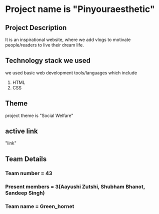 # Project name is "Pinyouraesthetic"
## Project Description
It is an inspirational website, where we add vlogs to motivate people/readers to live their dream life.
## Technology stack we used
we used basic web development tools/languages which include 
1. HTML
2. CSS
## Theme
project theme is "Social Welfare"
## active link
"link"
## Team Details
### Team number = 43
### Present members = 3(Aayushi Zutshi, Shubham Bhanot, Sandeep Singh)
### Team name = Green_hornet
